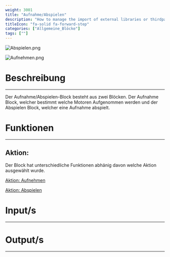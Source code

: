 ```yaml
---
weight: 3001
title: "Aufnahme/Abspielen"
description: "How to manage the import of external libraries or thirdparties code?"
titleIcon: "fa-solid fa-forward-step"
categories: ["Allgemeine_Blöcke"]
tags: [""]
---
```



![Abspielen.png](/images/nxt-images/Kapitel%201%20Allgemeine%20Bl%C3%B6cke/1.2%20Aufnahme_Abspiel/Abspielen.png)

![Aufnehmen.png](/images/nxt-images/Kapitel%201%20Allgemeine%20Bl%C3%B6cke/1.2%20Aufnahme_Abspiel/Aufnehmen.png)

# Beschreibung
---
Der Aufnahme/Abspielen-Block besteht aus zwei Blöcken. Der Aufnahme Block, welcher bestimmt welche Motoren Aufgenommen werden und der Abspielen Block, welcher eine Aufnahme abspielt.

# Funktionen
---
## Aktion:

Der Block hat unterschiedliche Funktionen abhänig davon welche Aktion ausgewählt wurde.

[Aktion: Aufnehmen](https://app.nuclino.com/t/b/c7fa450c-d0cb-45f1-9561-af57955c1c45)

[Aktion: Abspielen](https://app.nuclino.com/t/b/08dbe3e4-8ca1-4e8b-beab-747ef190a1cc)

# Input/s
---

# Output/s
---
